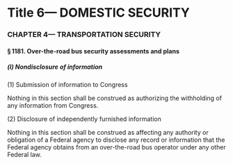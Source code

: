 
# Title 6— DOMESTIC SECURITY
### CHAPTER 4— TRANSPORTATION SECURITY
#### § 1181. Over-the-road bus security assessments and plans
##### (l) Nondisclosure of information

(1) Submission of information to Congress

Nothing in this section shall be construed as authorizing the withholding of any information from Congress.

(2) Disclosure of independently furnished information

Nothing in this section shall be construed as affecting any authority or obligation of a Federal agency to disclose any record or information that the Federal agency obtains from an over-the-road bus operator under any other Federal law.
